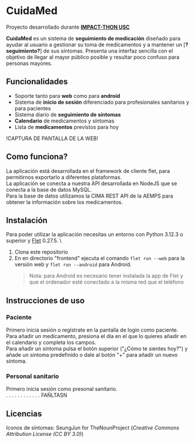 # CuidaMed
Proyecto desarrollado durante **[IMPACT-THON USC](https://pasoinfousc.com/hackathon.html)**

**CuidaMed** es un sistema de **seguimiento de medicación** diseñado para ayudar al usuario a gestionar su toma de medicamentos y a mantener un [**?seguimiento?**] de sus síntomas. 
Presenta una interfaz sencilla con el objetivo de llegar al mayor público posible y resultar poco confuso para personas mayores.

## Funcionalidades
+ Soporte tanto para **web** como para **android**
+ Sistema de **inicio de sesión** diferenciado para profesionales sanitarios y para pacientes
+ Sistema diario de **seguimiento de síntomas**
+ **Calendario** de medicamentos y síntomas
+ Lista de **medicamentos** previstos para hoy

!CAPTURA DE PANTALLA DE LA WEB!

## Como funciona?
La aplicación está desarrollada en el framework de cliente flet, para permitirnos exportarlo a diferentes plataformas. \
La aplicación se conecta a nuestra API desarrollada en NodeJS que se conecta a la base de datos MySQL. \
Para la base de datos utilizamos la CIMA REST API de la AEMPS para obtener la información sobre los medicamentos.

## Instalación
Para poder utilizar la aplicación necesitas un entorno con Python 3.12.3 o superior y [Flet](https://flet.dev/) 0.27.5. \
1. Clona este repositorio
2. En en directorio "frontend" ejecuta el comando `flet run --web` para la versión web y `flet run --android` para Android.
   > Nota: para Android es necesario tener instalada la app de Flet y que el ordenador esté conectado a la misma red que el teléfono

## Instrucciones de uso

### Paciente
Primero inicia sesión o regístrate en la pantalla de login como paciente. \
Para añadir un medicamento, presiona el día en el que lo quieres añadir en el calendario y completa los campos. \
Para añadir un síntoma pulsa el botón superior ("¿Cómo te sientes hoy?") y añade un síntoma predefinido o dale al botón "+" para añadir un nuevo síntoma. 

### Personal sanitario
Primero inicia sesión como presonal sanitario. \
. . . . . . . . . . . . FAÑLTASN 

## Licencias
Iconos de síntomas: SeungJun for TheNounProject (_Creative Commons Attribution License (CC BY 3.0)_) 

